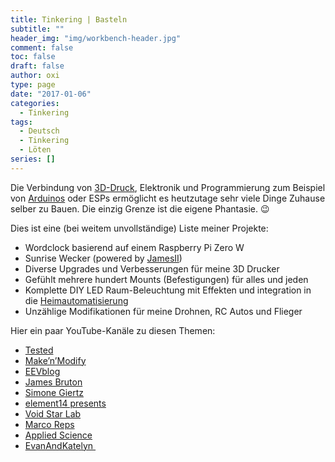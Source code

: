 ```yaml
---
title: Tinkering | Basteln
subtitle: ""
header_img: "img/workbench-header.jpg"
comment: false
toc: false
draft: false
author: oxi
type: page
date: "2017-01-06"
categories:
  - Tinkering
tags:
  - Deutsch
  - Tinkering
  - Löten
series: []
---
```

Die Verbindung von [3D-Druck](./3d-printing/), Elektronik und Programmierung zum Beispiel von <a href="https://www.arduino.cc/" target="_blank" rel="noopener">Arduinos</a> oder ESPs ermöglicht es heutzutage sehr viele Dinge Zuhause selber zu Bauen. Die einzig Grenze ist die eigene Phantasie. 😉

Dies ist eine (bei weitem unvollständige) Liste meiner Projekte:

* Wordclock basierend auf einem Raspberry Pi Zero W
* Sunrise Wecker (powered by <a href="https://github.com/oxivanisher/JamesII" target="_blank" rel="noopener">JamesII</a>)
* Diverse Upgrades und Verbesserungen für meine 3D Drucker
* Gefühlt mehrere hundert Mounts (Befestigungen) für alles und jeden
* Komplette DIY LED Raum-Beleuchtung mit Effekten und integration in die [Heimautomatisierung](./home-automation/)
* Unzählige Modifikationen für meine Drohnen, RC Autos und Flieger

Hier ein paar YouTube-Kanäle zu diesen Themen:

* <a href="https://www.youtube.com/user/testedcom" target="_blank" rel="noopener">Tested</a>
* <a href="https://www.youtube.com/channel/UCgeDp07S4tMJbJ6oQP7_Wtw" target="_blank" rel="noopener">Make&#8217;n&#8217;Modify</a>
* <a href="https://www.youtube.com/user/EEVblog" target="_blank" rel="noopener">EEVblog</a>
* <a href="https://www.youtube.com/user/jamesbruton" target="_blank" rel="noopener">James Bruton</a>
* <a href="https://www.youtube.com/channel/UC3KEoMzNz8eYnwBC34RaKCQ" target="_blank" rel="noopener">Simone Giertz</a>
* <a href="https://www.youtube.com/c/element14presents" target="_blank" rel="noopener">element14 presents</a>
* <a href="https://www.youtube.com/channel/UCUW49KGPezggFi0PGyDvcvg" target="_blank" rel="noopener">Void Star Lab</a>
* <a href="https://www.youtube.com/user/reppesis" target="_blank" rel="noopener">Marco Reps</a>
* <a href="https://www.youtube.com/user/bkraz333" target="_blank" rel="noopener">Applied Science</a>
* <a href="https://www.youtube.com/user/EvanAndKatelyn" target="_blank" rel="noopener">EvanAndKatelyn&nbsp;</a>
